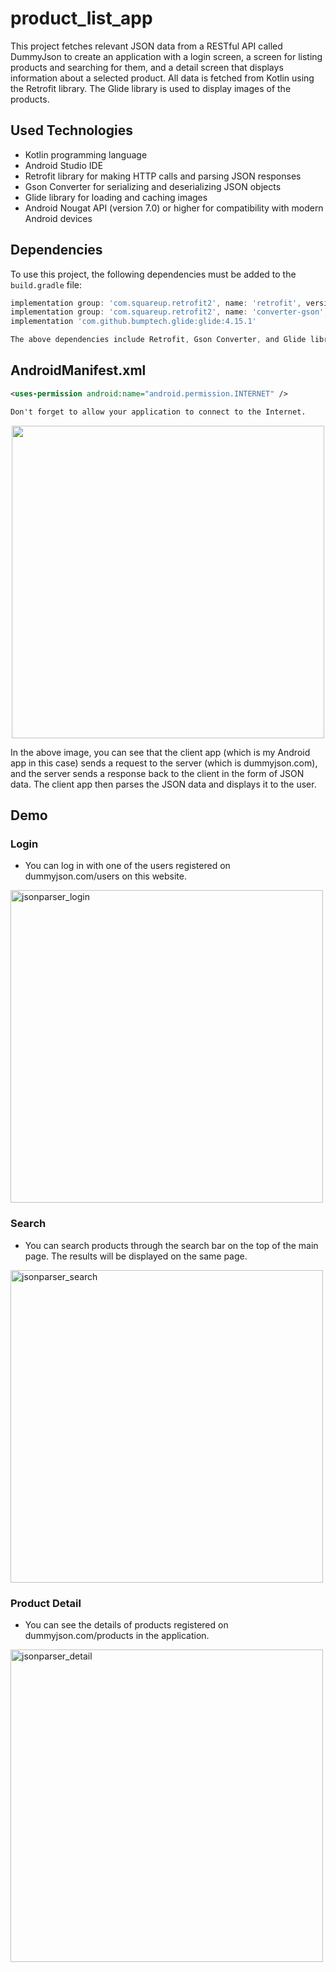 # product_list_app

 This project fetches relevant JSON data from a RESTful API called DummyJson to create an application with a login screen, a screen for listing products and searching for them, and a detail screen that displays information about a selected product. All data is fetched from Kotlin using the Retrofit library. The Glide library is used to display images of the products.
 
## Used Technologies

- Kotlin programming language
- Android Studio IDE 
- Retrofit library for making HTTP calls and parsing JSON responses
- Gson Converter for serializing and deserializing JSON objects
- Glide library for loading and caching images
- Android Nougat API (version 7.0) or higher for compatibility with modern Android devices

## Dependencies

To use this project, the following dependencies must be added to the `build.gradle` file:

```gradle
implementation group: 'com.squareup.retrofit2', name: 'retrofit', version: '2.9.0'
implementation group: 'com.squareup.retrofit2', name: 'converter-gson', version: '2.9.0'
implementation 'com.github.bumptech.glide:glide:4.15.1'

The above dependencies include Retrofit, Gson Converter, and Glide libraries. You can add them by copying and pasting the above code to the dependencies block of your build.gradle file.
```

## AndroidManifest.xml

```AndroidManifest.xml
<uses-permission android:name="android.permission.INTERNET" />

Don't forget to allow your application to connect to the Internet.

```


<p align="center">
  <img src="https://user-images.githubusercontent.com/116732291/236847033-24be90f6-306d-43d6-a675-371abc91bef8.jpg" width="500" style="display: block; margin: auto;">
</p>




In the above image, you can see that the client app (which is my Android app in this case) sends a request to the server (which is dummyjson.com), and the server sends a response back to the client in the form of JSON data. The client app then parses the JSON data and displays it to the user.

## Demo

### Login

- You can log in with one of the users registered on dummyjson.com/users on this website.
<img src="https://user-images.githubusercontent.com/116732291/236849364-31ee47da-7363-431f-bdf9-d4e5ebbfe804.gif" alt="jsonparser_login" width="500">


### Search

- You can search products through the search bar on the top of the main page. The results will be displayed on the same page.
<img src="https://user-images.githubusercontent.com/116732291/236849448-7a930dee-398c-43df-ab39-68d8fb46d4f1.gif" alt="jsonparser_search" width="500"> 

### Product Detail

- You can see the details of products registered on dummyjson.com/products in the application.
<img src="https://user-images.githubusercontent.com/116732291/236849531-25898763-2c0c-4e34-92a6-971b010a9bea.gif" alt="jsonparser_detail" width="500">






